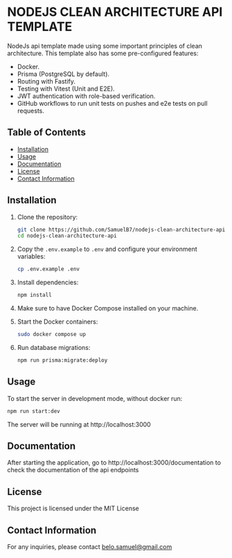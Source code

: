 # NODEJS CLEAN ARCHITECTURE API TEMPLATE

NodeJs api template made using some important principles of clean architecture.
This template also has some pre-configured features:
- Docker.
- Prisma (PostgreSQL by default).
- Routing with Fastify.
- Testing with Vitest (Unit and E2E).
- JWT authentication with role-based verification.
- GitHub workflows to run unit tests on pushes and e2e tests on pull requests.

## Table of Contents

- [Installation](#installation)
- [Usage](#usage)
- [Documentation](#documentation)
- [License](#license)
- [Contact Information](#contact-information)

## Installation

1. Clone the repository:
    ```sh
    git clone https://github.com/SamuelB7/nodejs-clean-architecture-api.git
    cd nodejs-clean-architecture-api
    ```

2. Copy the `.env.example` to `.env` and configure your environment variables:
    ```sh
    cp .env.example .env
    ```

3. Install dependencies:
    ```sh
    npm install
    ```

4. Make sure to have Docker Compose installed on your machine.

5. Start the Docker containers:
    ```sh
    sudo docker compose up
    ```

6. Run database migrations:
    ```sh
    npm run prisma:migrate:deploy
    ```

## Usage

To start the server in development mode, without docker run:
```sh
npm run start:dev
```
The server will be running at http://localhost:3000

## Documentation

After starting the application, go to http://localhost:3000/documentation to check the documentation of the api endpoints

## License

This project is licensed under the MIT License

## Contact Information

For any inquiries, please contact belo.samuel@gmail.com